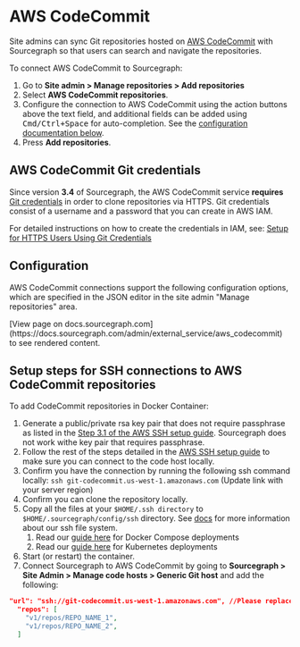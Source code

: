 # AWS CodeCommit

Site admins can sync Git repositories hosted on [AWS CodeCommit](https://aws.amazon.com/codecommit/) with Sourcegraph so that users can search and navigate the repositories.

To connect AWS CodeCommit to Sourcegraph:

1. Go to **Site admin > Manage repositories > Add repositories**
1. Select **AWS CodeCommit repositories**.
1. Configure the connection to AWS CodeCommit using the action buttons above the text field, and additional fields can be added using <kbd>Cmd/Ctrl+Space</kbd> for auto-completion. See the [configuration documentation below](#configuration).
1. Press **Add repositories**.

## AWS CodeCommit Git credentials

Since version **3.4** of Sourcegraph, the AWS CodeCommit service **requires** [Git credentials](https://docs.aws.amazon.com/IAM/latest/UserGuide/id_credentials_ssh-keys.html#git-credentials-code-commit) in order to clone repositories via HTTPS. Git credentials consist of a username and a password that you can create in AWS IAM. 

For detailed instructions on how to create the credentials in IAM, see: [Setup for HTTPS Users Using Git Credentials](https://docs.aws.amazon.com/codecommit/latest/userguide/setting-up-gc.html)

## Configuration

AWS CodeCommit connections support the following configuration options, which are specified in the JSON editor in the site admin "Manage repositories" area.

<div markdown-func=jsonschemadoc jsonschemadoc:path="admin/external_service/aws_codecommit.schema.json">[View page on docs.sourcegraph.com](https://docs.sourcegraph.com/admin/external_service/aws_codecommit) to see rendered content.</div>

## Setup steps for SSH connections to AWS CodeCommit repositories

To add CodeCommit repositories in Docker Container:

1. Generate a public/private rsa key pair that does not require passphrase as listed in the [Step 3.1 of the AWS SSH setup guide](https://docs.aws.amazon.com/codecommit/latest/userguide/setting-up-ssh-unixes.html#setting-up-ssh-unixes-keys). Sourcegraph does not work withe key pair that requires passphrase.
1. Follow the rest of the steps detailed in the [AWS SSH setup guide](https://docs.aws.amazon.com/codecommit/latest/userguide/setting-up-ssh-unixes.html) to make sure you can connect to the code host locally.
1. Confirm you have the connection by running the following ssh command locally: `ssh git-codecommit.us-west-1.amazonaws.com` (Update link with your server region)
1. Confirm you can clone the repository locally.
1. Copy all the files at your `$HOME/.ssh directory` to `$HOME/.sourcegraph/config/ssh` directory. See [docs](../deploy/docker-single-container/index.md#ssh-authentication-config-keys-knownhosts) for more information about our ssh file system.
    1. Read our [guide here](../deploy/docker-compose/index.md#git-ssh-configuration) for Docker Compose deployments
    1. Read our [guide here](../deploy/kubernetes/configure.md#configure-repository-cloning-via-ssh) for Kubernetes deployments
1. Start (or restart) the container.
1. Connect Sourcegraph to AWS CodeCommit by going to **Sourcegraph > Site Admin > Manage code hosts > Generic Git host** and add the following:

```json
"url": "ssh://git-codecommit.us-west-1.amazonaws.com", //Please replace the 'us-east-1' region with yours
  "repos": [
    "v1/repos/REPO_NAME_1",
    "v1/repos/REPO_NAME_2",
  ]
``` 
